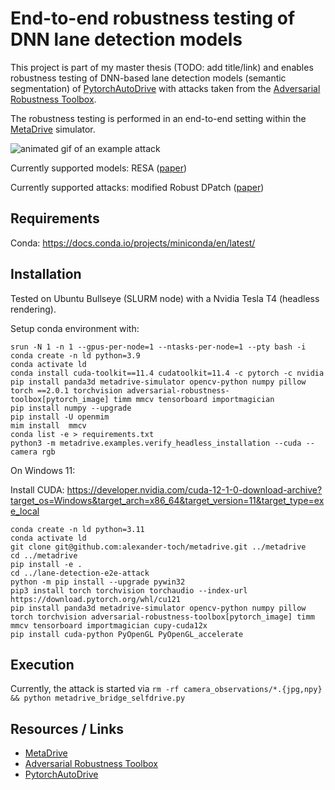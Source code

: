 # End-to-end robustness testing of DNN lane detection models

This project is part of my master thesis (TODO: add title/link) and enables robustness testing of DNN-based lane detection models (semantic segmentation) of [PytorchAutoDrive](https://github.com/voldemortX/pytorch-auto-drive) with attacks taken from the [Adversarial Robustness Toolbox](https://github.com/Trusted-AI/adversarial-robustness-toolbox).

The robustness testing is performed in an end-to-end setting within the [MetaDrive](https://github.com/metadriverse/metadrive) simulator.

![animated gif of an example attack](example-attack.gif)

Currently supported models: RESA ([paper](https://arxiv.org/abs/2008.13719))

Currently supported attacks: modified Robust DPatch ([paper](https://arxiv.org/abs/1906.11897))


## Requirements

Conda: https://docs.conda.io/projects/miniconda/en/latest/

## Installation

Tested on Ubuntu Bullseye (SLURM node) with a Nvidia Tesla T4 (headless rendering).

Setup conda environment with:

```
srun -N 1 -n 1 --gpus-per-node=1 --ntasks-per-node=1 --pty bash -i
conda create -n ld python=3.9 
conda activate ld
conda install cuda-toolkit==11.4 cudatoolkit=11.4 -c pytorch -c nvidia
pip install panda3d metadrive-simulator opencv-python numpy pillow torch ==2.0.1 torchvision adversarial-robustness-toolbox[pytorch_image] timm mmcv tensorboard importmagician
pip install numpy --upgrade
pip install -U openmim
mim install  mmcv
conda list -e > requirements.txt
python3 -m metadrive.examples.verify_headless_installation --cuda --camera rgb
```

On Windows 11:

Install CUDA: https://developer.nvidia.com/cuda-12-1-0-download-archive?target_os=Windows&target_arch=x86_64&target_version=11&target_type=exe_local

```
conda create -n ld python=3.11
conda activate ld
git clone git@github.com:alexander-toch/metadrive.git ../metadrive
cd ../metadrive
pip install -e .
cd ../lane-detection-e2e-attack
python -m pip install --upgrade pywin32
pip3 install torch torchvision torchaudio --index-url https://download.pytorch.org/whl/cu121
pip install panda3d metadrive-simulator opencv-python numpy pillow torch torchvision adversarial-robustness-toolbox[pytorch_image] timm mmcv tensorboard importmagician cupy-cuda12x 
pip install cuda-python PyOpenGL PyOpenGL_accelerate
```

## Execution

Currently, the attack is started via `rm -rf camera_observations/*.{jpg,npy} && python metadrive_bridge_selfdrive.py`

## Resources / Links

- [MetaDrive](https://github.com/metadriverse/metadrive)
- [Adversarial Robustness Toolbox](https://github.com/Trusted-AI/adversarial-robustness-toolbox)
- [PytorchAutoDrive](https://github.com/voldemortX/pytorch-auto-drive)